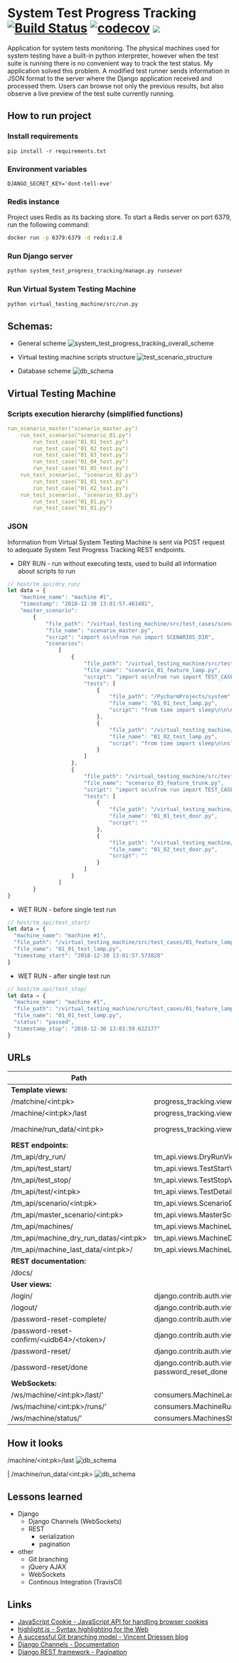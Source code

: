 # System Test Progress Tracking   [![Build Status](https://travis-ci.org/TobKed/system_test_progress_tracking.svg?branch=master)](https://travis-ci.org/TobKed/system_test_progress_tracking) [![codecov](https://codecov.io/gh/TobKed/system_test_progress_tracking/branch/master/graph/badge.svg)](https://codecov.io/gh/TobKed/system_test_progress_tracking) ![](https://img.shields.io/github/license/TobKed/system_test_progress_tracking.svg?style=flat)
Application for system tests monitoring. The physical machines used for system testing have a built-in python
         interpreter, however when the test suite is running there is no convenient way to track the test status. My 
         application solved this problem. A modified test runner sends information in JSON format to the server where 
         the Django application received and processed them. Users can browse not only the previous results, but also 
         observe a live preview of the test suite currently running. 

## How to run project

### Install requirements
```
pip install -r requirements.txt
```

### Environment variables
```
DJANGO_SECRET_KEY='dont-tell-eve'
```

### Redis instance
Project uses Redis as its backing store. To start a Redis server on port 6379, run the following command:
```bash
docker run -p 6379:6379 -d redis:2.8
```

### Run Django server
```bash
python system_test_progress_tracking/manage.py runsever
```

### Run Virtual System Testing Machine
```bash
python virtual_testing_machine/src/run.py
```

## Schemas:
* General scheme
![system_test_progress_tracking_overall_scheme](/docs/img/system_test_progress_tracking_overall_scheme.png)

* Virtual testing machine scripts structure
![test_scenario_structure](/docs/img/test_scenario_structure.png)

* Database scheme
![db_schema](/docs/img/db_scheme.png)

## Virtual Testing Machine
### Scripts execution hierarchy (simplified functions)
```yaml
run_scenario_master("scenario_master.py")
    run_test_scenario("scenario_01.py")
        run_test_case("01_01_test.py")
        run_test_case("01_02_test.py")
        run_test_case("01_03_test.py")
        run_test_case("01_04_test.py")
        run_test_case("01_05_test.py")
    run_test_scenario(, "scenario_02.py")
        run_test_case("01_01_test.py")
        run_test_case("01_02_test.py")
    run_test_scenario(, "scenario_03.py")
        run_test_case("01_01.py")
        run_test_case("01_01.py")
```

### JSON
Information from Virtual System Testing Machine is sent via POST request to adequate System Test Progress Tracking REST endpoints.

* DRY RUN - run without executing tests, used to build all information about scripts to run
```javascript
// host/tm_api/dry_run/
let data = {
    "machine_name": "machine #1",
    "timestamp": "2018-12-30 13:01:57.461401",
    "master_scenario":
        {
            "file_path": "/virtual_testing_machine/src/test_cases/scenarios",
            "file_name": "scenario_master.py",
            "script": "import os\nfrom run import SCENARIOS_DIR",
            "scenarios":
                [
                    {
                        "file_path": "/virtual_testing_machine/src/test_cases/scenarios",
                        "file_name": "scenario_01_feature_lamp.py",
                        "script": "import os\nfrom run import TEST_CASES_DIR, run_test_case",
                        "tests": [
                            {
                                "file_path": "/PycharmProjects/system",
                                "file_name": "01_01_test_lamp.py",
                                "script": "from time import sleep\n\n\nprint('Start 01_01_test_lamp.py')"
                            },
                            {
                                "file_path": "/virtual_testing_machine/src/test_cases/01_feature_lamp",
                                "file_name": "01_02_test_lamp.py",
                                "script": "from time import sleep\n\nsleep(2)\nRUN_DATA.last_status = 'warning'\n"
                            }
                        ]
                    },
                    {
                        "file_path": "/virtual_testing_machine/src/test_cases/scenarios",
                        "file_name": "scenario_03_feature_trunk.py",
                        "script": "import os\nfrom run import TEST_CASES_DIR, run_test_case\n",
                        "tests": [
                            {
                                "file_path": "/virtual_testing_machine/src/test_cases/02_feature_door",
                                "file_name": "01_01_test_door.py",
                                "script": ""
                            },
                            {
                                "file_path": "/virtual_testing_machine/src/test_cases/02_feature_door",
                                "file_name": "01_02_test_door.py",
                                "script": ""
                            }
                        ]
                    }
                ]
        }
}
```

* WET RUN - before single test run
```javascript
// host/tm_api/test_start/
let data = {
  "machine_name": "machine #1",
  "file_path": "/virtual_testing_machine/src/test_cases/01_feature_lamp",
  "file_name": "01_01_test_lamp.py",
  "timestamp_start": "2018-12-30 13:01:57.573828"
}
```

* WET RUN - after single test run
```javascript
// host/tm_api/test_stop/
let data = {
  "machine_name": "machine #1",
  "file_path": "/virtual_testing_machine/src/test_cases/01_feature_lamp",
  "file_name": "01_01_test_lamp.py",
  "status": "passed",
  "timestamp_stop": "2018-12-30 13:01:59.622177"
}
```

## URLs

| Path  | View | Name |
| ------------- | ------------- | ------------- |
| **Template views:** |
| /matchine/\<int:pk\> | progress_tracking.views.MachineDetailView | machine-detail-view  |
| /machine/\<int:pk\>/last | progress_tracking.views.MachineLastDataView | machine-last-data-view |
| /machine/run_data/\<int:pk\> | progress_tracking.views.DryRunDataDetailView | dry-run-data-detail-view |
| **REST endpoints:** |
| /tm_api/dry_run/ | tm_api.views.DryRunView | dry-run-input |
| /tm_api/test_start/ | tm_api.views.TestStartView | test-start |
| /tm_api/test_stop/ | tm_api.views.TestStopView | test-stop |
| /tm_api/test/\<int:pk\> | tm_api.views.TestDetailView | test-detail |
| /tm_api/scenario/\<int:pk\> | tm_api.views.ScenarioDetailView | scenario-detail |
| /tm_api/master_scenario/\<int:pk\> | tm_api.views.MasterScenarioDetailView | master-scenario-detail |
| /tm_api/machines/ | tm_api.views.MachineListView | machine-list |
| /tm_api/machine_dry_run_datas/\<int:pk\> | tm_api.views.MachineDryRunDatasListView | machine-dry-run-datas |
| /tm_api/machine_last_data/\<int:pk\>/ | tm_api.views.MachineLastDataView | machine-last-data |
| **REST documentation:** |
| /docs/ | | |
| **User views:** |
| /login/ | django.contrib.auth.views.LoginView | login |
| /logout/ | django.contrib.auth.views.LogoutView | logout |
| /password-reset-complete/ | django.contrib.auth.views.PasswordResetCompleteView | password_reset_complete |
| /password-reset-confirm/\<uidb64\>/\<token\>/ | django.contrib.auth.views.PasswordResetConfirmView | password_reset_confirm |
| /password-reset/ | django.contrib.auth.views.PasswordResetView | password_reset |
| /password-reset/done | django.contrib.auth.views.PasswordResetDoneView password_reset_done |
| **WebSockets:** |
| /ws/machine/\<int:pk\>/last/' | consumers.MachineLastRunConsumer |
| /ws/machine/\<int:pk\>/runs/' | consumers.MachineRunsStatusConsumer |
| /ws/machine/status/' | consumers.MachinesStatusConsumer | 


## How it looks
/machine/\<int:pk\>/last
![db_schema](/docs/img/last_run_autoupdate_view.gif)

| /machine/run_data/\<int:pk\>
![db_schema](/docs/img/run_details_view.gif)


## Lessons learned
* Django
    * Django Channels (WebSockets)
    * REST 
        * serialization
        * pagination
* other
    * Git branching
    * jQuery AJAX
    * WebSockets
    * Continous Integration (TravisCI)
   

## Links
* [JavaScript Cookie - JavaScript API for handling browser cookies](https://github.com/js-cookie/js-cookie)
* [highlight.js - Syntax highlighting for the Web](https://highlightjs.org/)
* [A successful Git branching model - Vincent Driessen blog](https://nvie.com/posts/a-successful-git-branching-model/)
* [Django Channels - Documentation](https://channels.readthedocs.io/en/latest/)
* [Django REST framework - Pagination](https://www.django-rest-framework.org/api-guide/pagination/)
